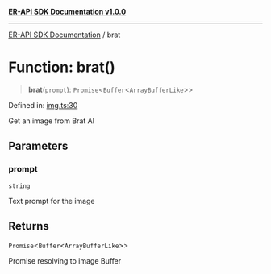 [**ER-API SDK Documentation v1.0.0**](../README.md)

***

[ER-API SDK Documentation](../globals.md) / brat

# Function: brat()

> **brat**(`prompt`): `Promise`\<`Buffer`\<`ArrayBufferLike`\>\>

Defined in: [img.ts:30](https://github.com/ErBots/Er-Api-Sdk/blob/d22ccb9660609171ce2e445efde8af74d36b3c66/src/img.ts#L30)

Get an image from Brat AI

## Parameters

### prompt

`string`

Text prompt for the image

## Returns

`Promise`\<`Buffer`\<`ArrayBufferLike`\>\>

Promise resolving to image Buffer
